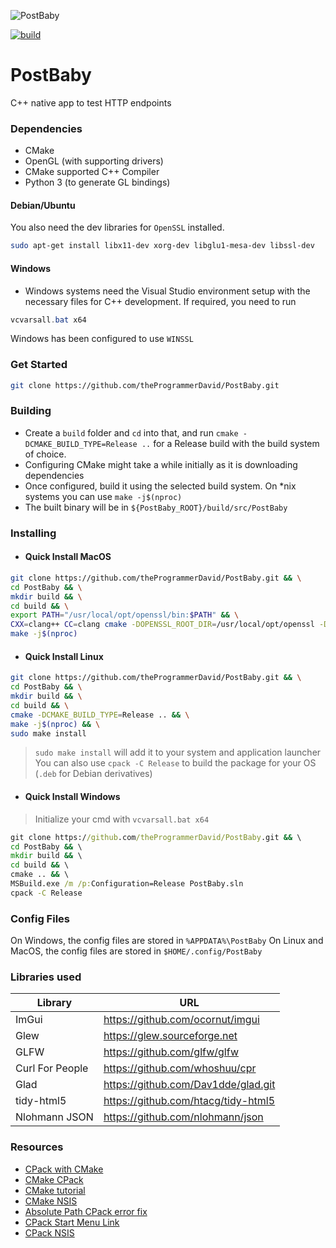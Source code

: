 ![PostBaby](https://socialify.git.ci/theProgrammerDavid/PostBaby/image?description=1&issues=1&language=1&owner=1&stargazers=1&theme=Dark)

[![build](https://github.com/theProgrammerDavid/PostBaby/actions/workflows/build.yml/badge.svg)](https://github.com/theProgrammerDavid/PostBaby/actions/workflows/build.yml)
# PostBaby 

C++ native app to test HTTP endpoints
### Dependencies
- CMake
- OpenGL (with supporting drivers)
- CMake supported C++ Compiler
- Python 3 (to generate GL bindings)

#### Debian/Ubuntu 
You also need the dev libraries for `OpenSSL` installed. 
```bash
sudo apt-get install libx11-dev xorg-dev libglu1-mesa-dev libssl-dev
```
#### Windows
* Windows systems need the Visual Studio environment setup with the necessary files for C++ development. If required, you need to run 
```powershell
vcvarsall.bat x64
```

Windows has been configured to use `WINSSL`

### Get Started

```bash
git clone https://github.com/theProgrammerDavid/PostBaby.git
```

### Building

- Create a ``build`` folder and `cd` into that, and run ``cmake -DCMAKE_BUILD_TYPE=Release ..`` for a Release build with the build system of choice.
- Configuring CMake might take a while initially as it is downloading dependencies
- Once configured, build it using the selected build system. On *nix systems you can use ``
make -j$(nproc)
``
- The built binary will be in `${PostBaby_ROOT}/build/src/PostBaby`
### Installing
- #### Quick Install MacOS
```bash
git clone https://github.com/theProgrammerDavid/PostBaby.git && \
cd PostBaby && \
mkdir build && \
cd build && \
export PATH="/usr/local/opt/openssl/bin:$PATH" && \
CXX=clang++ CC=clang cmake -DOPENSSL_ROOT_DIR=/usr/local/opt/openssl -DOPENSSL_LIBRARIES=/usr/local/opt/openssl/lib -DCMAKE_BUILD_TYPE=Release ..
make -j$(nproc)
```
- #### Quick Install Linux
```bash
git clone https://github.com/theProgrammerDavid/PostBaby.git && \
cd PostBaby && \
mkdir build && \
cd build && \
cmake -DCMAKE_BUILD_TYPE=Release .. && \
make -j$(nproc) && \
sudo make install
```
> ``sudo make install`` will add it to your system and application launcher
> You can also use ``cpack -C Release`` to build the package for your OS (`.deb` for Debian derivatives)

- #### Quick Install Windows
> Initialize your cmd with `vcvarsall.bat x64`
```cmd
git clone https://github.com/theProgrammerDavid/PostBaby.git && \
cd PostBaby && \
mkdir build && \
cd build && \
cmake .. && \
MSBuild.exe /m /p:Configuration=Release PostBaby.sln
cpack -C Release
```


### Config Files

On Windows, the config files are stored in `%APPDATA%\PostBaby`
On Linux and MacOS, the config files are stored in `$HOME/.config/PostBaby`

### Libraries used
| Library         | URL                              |
|-----------------|----------------------------------|
| ImGui           | https://github.com/ocornut/imgui |
| Glew            | https://glew.sourceforge.net     |
| GLFW            | https://github.com/glfw/glfw     |
| Curl For People | https://github.com/whoshuu/cpr   |
| Glad            | https://github.com/Dav1dde/glad.git|
| tidy-html5      | https://github.com/htacg/tidy-html5 |
| Nlohmann JSON   | https://github.com/nlohmann/json |

### Resources

- [CPack with CMake](https://gitlab.kitware.com/cmake/community/-/wikis/doc/cpack/Packaging-With-CPack)
- [CMake CPack](https://embeddeduse.com/2020/03/21/creating-simple-installers-with-cpack/)
- [CMake tutorial](https://foonathan.net/2016/07/cmake-dependency-handling/)
- [CMake NSIS](https://martinrotter.github.io/it-programming/2014/05/09/integrating-nsis-cmake/)
- [Absolute Path CPack error fix](https://cmake.org/pipermail/cmake/2013-May/054656.html)
- [CPack Start Menu Link](https://crascit.com/2015/08/07/cmake_cpack_nsis_shortcuts_with_parameters/)
- [CPack NSIS](https://cmake.org/cmake/help/latest/cpack_gen/nsis.html)
